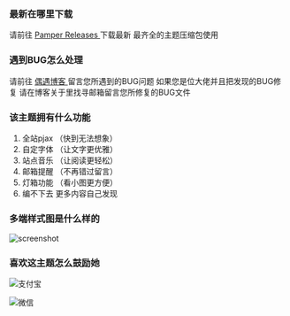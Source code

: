 ### 最新在哪里下载

请前往 <a href="https://github.com/LWingYan/Pamper/releases" > Pamper Releases </a> 下载最新 最齐全的主题压缩包使用 

### 遇到BUG怎么处理

请前往 <a href="https://ouyu.me/" > 偶遇博客 </a> 留言您所遇到的BUG问题 如果您是位大佬并且把发现的BUG修复 请在博客关于里找寻邮箱留言您所修复的BUG文件 

### 该主题拥有什么功能

1. 全站pjax （快到无法想象）
2. 自定字体 （让文字更优雅）
3. 站点音乐 （让阅读更轻松）
4. 邮箱提醒 （不再错过留言）
5. 灯箱功能 （看小图更方便）
6. 编不下去 更多内容自己发现

### 多端样式图是什么样的

![screenshot](https://github.com/user-attachments/assets/c98dfedf-7a30-4605-b56d-2f0f13a45f5c)

### 喜欢这主题怎么鼓励她

![支付宝](https://github.com/user-attachments/assets/f2d4ba84-7527-4bc2-a24a-98e6d6d092c0)

![微信](https://github.com/user-attachments/assets/ef99ab52-76f6-46d0-a663-7eb88ef961dc)
